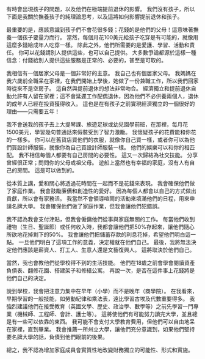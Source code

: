 有時會出現孩子的問題，以及他們在極端提前退休的影響。
我們沒有孩子，所以下面是我關於撫養孩子的純理論思考，以及這將如何影響提前退休和孩子。

最重要的是，應該意識到孩子們不會花很多錢；花錢的是他們的父母！這意味著撫養一個孩子要量力而行。
當然，每個月花100美元給孩子吃穿是有可能的，就像用這麼多錢給成年人吃穿一樣。
除此之外，他們所需要的是愛護、學習、活動和責任。
你可以花錢請別人提供這些，也可以自己提供。
大多數爭論都源於這樣一種信念：付錢給別人提供這些服務是正常的、必要的，甚至是可取的。

我相信有一個居家父母是一個非常好的主意。
我自己也有個居家父母。
我媽媽在我六歲前全職呆在家裡，在我們開始上學後，她做了一份兼職工作，所以我們回家時從來不是空房子。
這自然與提前退休的想法非常吻合。
經濟獨立和提前退休自動允許有人留在家裡；這不會延遲工作配偶退休，因為他們不必供養兩個人，退休的成年人已經在投資獲得收入。
這也是在有孩子之前實現經濟獨立的一個很好的理由——只需要五年！

我不會送我的孩子去上大提琴課、旅遊足球或幼兒園學前班，在那裡，每月花1500美元，學習幾句普通話來假裝受到了智力激勵。
我懷疑孩子的花費能和你花的一樣多。
你可以在舊貨店買他們的衣服，就像你自己買一樣，或者你可以為他們買設計師服裝，就像你為自己買設計師服裝一樣。
他們的娛樂可以和你的相匹配。
我不相信每個人都要有自己房間的必要性。
這又一次歸結為社交技能。
分享曾經很正常；問問你的父母或祖父母。
遊船上當然也有幸福的家庭，沒有人有自己的房間。
這是可以做到的。

從本質上講，愛和關心將透過花時間在一起而不是花錢來表現。
我會確保他們做了家庭作業。
我會鼓勵廉價和創造性的愛好。
因為每個人都會以自己的方式做出貢獻，所以會有家務活。
我當然不會領導喧鬧的活動來填滿他們的日程，用來申請名牌大學。
我會確保他們做了家庭作業，但我會讓他們犯錯誤。

我不認為我會支付津貼，但我會僱傭他們從事與家庭無關的工作。
每當他們收到禮物（生日、聖誕節）或任何收入時，我都會讓他們把50%存起來，讓他們隨心所欲地花掉剩下的50%。
我會讓他們把儲蓄存款的利息花掉，希望他們明白這一點。
一旦他們明白了這項工作的意義，決定權就在他們自己。
最後，我將無法決定他們應該是薪資人、打工人、生意人還是文藝復興人。
這將取決於他們自己。

當然，我也會教他們從學校得不到的生活技能。
他們在18歲之前會學會閱讀資產負債表、翻修花園、搭建架子和修繕公寓。
再說一次，是否在這件事上花錢將是他們自己的決定。

說到學校，我會把注意力集中在早年（小學）而不是晚年（商學院）。
在我看來，早期學習的一般技能，如勞動紀律和乘法表，遠比學習古埃及代數重要得多。
我強烈建議他們在接受教育（英國文學、歷史、政治學、數學等）之前先學習一門專業（機械師、工程師、會計、護士等）。
這將使他們有可能努力讀完大學，並且總是有一些可以依靠的東西。
我可能不會支付大學教育費用，但他們可以自由地呆在家裡，直到畢業。
我會推薦一所州立大學，讓他們充分意識到，如果他們堅持要名牌大學的話，負債到他們眼前的後果。

總之，我不認為增加家庭成員會實質性地改變財務獨立的可能性、形式和實施。
